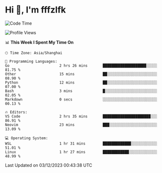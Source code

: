 # Hi 👋, I'm fffzlfk

<!--START_SECTION:waka-->
![Code Time](http://img.shields.io/badge/Code%20Time-605%20hrs%2046%20mins-blue)

![Profile Views](http://img.shields.io/badge/Profile%20Views-0-blue)

📊 **This Week I Spent My Time On** 

```text
🕑︎ Time Zone: Asia/Shanghai

💬 Programming Languages: 
Go                       2 hrs 26 mins       ████████████████████░░░░░   81.75 % 
Other                    15 mins             ██░░░░░░░░░░░░░░░░░░░░░░░   08.90 % 
Python                   12 mins             ██░░░░░░░░░░░░░░░░░░░░░░░   07.00 % 
Bash                     3 mins              █░░░░░░░░░░░░░░░░░░░░░░░░   02.05 % 
Markdown                 0 secs              ░░░░░░░░░░░░░░░░░░░░░░░░░   00.13 % 

🔥 Editors: 
VS Code                  2 hrs 35 mins       ██████████████████████░░░   86.91 % 
Neovim                   23 mins             ███░░░░░░░░░░░░░░░░░░░░░░   13.09 % 

💻 Operating System: 
WSL                      1 hr 31 mins        █████████████░░░░░░░░░░░░   51.01 % 
Linux                    1 hr 27 mins        ████████████░░░░░░░░░░░░░   48.99 % 
```


 Last Updated on 03/12/2023 00:43:38 UTC
<!--END_SECTION:waka-->

